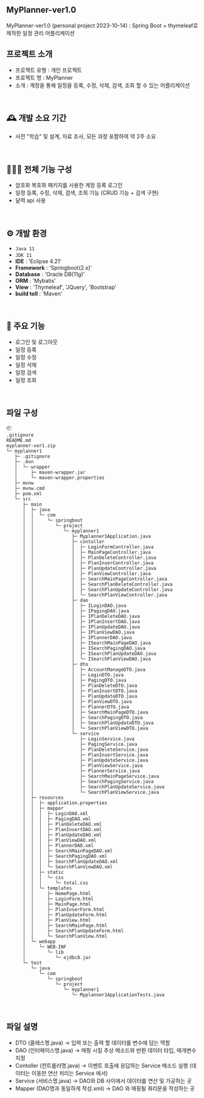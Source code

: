 ## MyPlanner-ver1.0
MyPlanner-ver1.0 (personal project 2023-10-14)
: Spring Boot + thymeleaf로 제작한 일정 관리 어플리케이션
<br>

## 프로젝트 소개
- 프로젝트 유형 : 개인 프로젝트
- 프로젝트 명 : MyPlanner
- 소개 : 계정을 통해 일정을 등록, 수정, 삭제, 검색, 조회 할 수 있는 어플리케이션
<br>

## 🕰️ 개발 소요 기간
- 사전 "학습" 및 설계, 자료 조사, 모든 과정 포함하여 약 2주 소요
 <br>
 
## 🧑‍🤝‍🧑 전체 기능 구성
- 암호화 복호화 패키지를 사용한 계정 등록 로그인
- 일정 등록, 수정, 삭제, 검색, 조회 기능 (CRUD 기능 + 검색 구현)
- 달력 api 사용 
<br>

## ⚙️ 개발 환경
- `Java 11`
- `JDK 11`
- **IDE** : 'Eclipse 4.21'
- **Framework** : 'Springboot(2.x)'
- **Database** : 'Oracle DB(11g)'
- **ORM** : 'Mybatis'
- **View** : 'Thymeleaf', 'JQuery', 'Bootstrap'
- **build toll** : 'Maven'
<br>

## 📌 주요 기능
- 로그인 및 로그아웃
- 일정 등록
- 일정 수정
- 일정 삭제
- 일정 검색
- 일정 조회
<br>

## 파일 구성
```
📦 
.gitignore
README.md
myplanner-ver1.zip
└─ myplanner1
   ├─ .gitignore
   ├─ .mvn
   │  └─ wrapper
   │     ├─ maven-wrapper.jar
   │     └─ maven-wrapper.properties
   ├─ mvnw
   ├─ mvnw.cmd
   ├─ pom.xml
   └─ src
      ├─ main
      │  ├─ java
      │  │  └─ com
      │  │     └─ springboot
      │  │        └─ project
      │  │           └─ myplanner1
      │  │              ├─ Myplanner1Application.java
      │  │              ├─ contoller
      │  │              │  ├─ LoginFormController.java
      │  │              │  ├─ MainPageController.java
      │  │              │  ├─ PlanDeleteController.java
      │  │              │  ├─ PlanInserController.java
      │  │              │  ├─ PlanUpdateController.java
      │  │              │  ├─ PlanViewController.java
      │  │              │  ├─ SearchMainPageController.java
      │  │              │  ├─ SearchPlanDeleteController.java
      │  │              │  ├─ SearchPlanUpdateController.java
      │  │              │  └─ SearchPlanViewController.java
      │  │              ├─ dao
      │  │              │  ├─ ILoginDAO.java
      │  │              │  ├─ IPagingDAO.java
      │  │              │  ├─ IPlanDeleteDAO.java
      │  │              │  ├─ IPlanInsertDAO.java
      │  │              │  ├─ IPlanUpdateDAO.java
      │  │              │  ├─ IPlanViewDAO.java
      │  │              │  ├─ IPlannerDAO.java
      │  │              │  ├─ ISearchMainPageDAO.java
      │  │              │  ├─ ISearchPagingDAO.java
      │  │              │  ├─ ISearchPlanUpdateDAO.java
      │  │              │  └─ ISearchPlanViewDAO.java
      │  │              ├─ dto
      │  │              │  ├─ AccountManageDTO.java
      │  │              │  ├─ LoginDTO.java
      │  │              │  ├─ PagingDTO.java
      │  │              │  ├─ PlanDeleteDTO.java
      │  │              │  ├─ PlanInsertDTO.java
      │  │              │  ├─ PlanUpdateDTO.java
      │  │              │  ├─ PlanViewDTO.java
      │  │              │  ├─ PlannerDTO.java
      │  │              │  ├─ SearchMainPageDTO.java
      │  │              │  ├─ SearchPagingDTO.java
      │  │              │  ├─ SearchPlanUpdateDTO.java
      │  │              │  └─ SearchPlanViewDTO.java
      │  │              └─ service
      │  │                 ├─ LoginService.java
      │  │                 ├─ PagingService.java
      │  │                 ├─ PlanDeleteService.java
      │  │                 ├─ PlanInsertService.java
      │  │                 ├─ PlanUpdateService.java
      │  │                 ├─ PlanViewService.java
      │  │                 ├─ PlannerService.java
      │  │                 ├─ SearchMainPageService.java
      │  │                 ├─ SearchPagingService.java
      │  │                 ├─ SearchPlanUpdateService.java
      │  │                 └─ SearchPlanViewService.java
      │  ├─ resources
      │  │  ├─ application.properties
      │  │  ├─ mapper
      │  │  │  ├─ LoginDAO.xml
      │  │  │  ├─ PagingDAO.xml
      │  │  │  ├─ PlanDeleteDAO.xml
      │  │  │  ├─ PlanInsertDAO.xml
      │  │  │  ├─ PlanUpdateDAO.xml
      │  │  │  ├─ PlanViewDAO.xml
      │  │  │  ├─ PlannerDAO.xml
      │  │  │  ├─ SearchMainPageDAO.xml
      │  │  │  ├─ SearchPagingDAO.xml
      │  │  │  ├─ SearchPlanUpdateDAO.xml
      │  │  │  └─ SearchPlanViewDAO.xml
      │  │  ├─ static
      │  │  │  └─ css
      │  │  │     └─ total.css
      │  │  └─ templates
      │  │     ├─ HomePage.html
      │  │     ├─ LoginForm.html
      │  │     ├─ MainPage.html
      │  │     ├─ PlanInserForm.html
      │  │     ├─ PlanUpdateForm.html
      │  │     ├─ PlanView.html
      │  │     ├─ SearchMainPage.html
      │  │     ├─ SearchPlanUpdateForm.html
      │  │     └─ SearchPlanView.html
      │  └─ webapp
      │     └─ WEB-INF
      │        └─ lib
      │           └─ ojdbc8.jar
      └─ test
         └─ java
            └─ com
               └─ springboot
                  └─ project
                     └─ myplanner1
                        └─ Myplanner1ApplicationTests.java
```
<br>

## 파일 설명
- DTO (클래스명.java) -> 입력 또는 출력 할 데이터를 변수에 담는 역할
- DAO (인터페이스명.java) -> 매핑 시킬 추상 메소드와 반환 데이터 타입, 매개변수 지정
- Contoller (컨트롤러명.java) -> 이벤트 호출에 응답하는 Service 메소드 실행 (데이터는 이동만 연산 처리는 Service 에서)
- Service (서비스명.java) -> DAO와 DB 사이에서 데이터를 연산 및 가공하는 곳
- Mapper (DAO명과 동일하게 작성.xml) -> DAO 와 매핑될 쿼리문을 작성하는 곳


